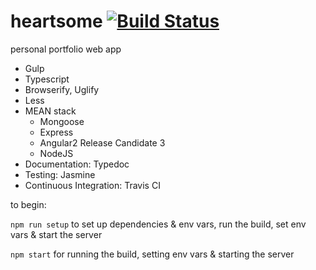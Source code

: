 # heartsome [![Build Status](https://travis-ci.org/Tiffachow/heartsome.svg?branch=master)](https://travis-ci.org/Tiffachow/heartsome)
personal portfolio web app

*	Gulp
*	Typescript
*	Browserify, Uglify
*	Less
*	MEAN stack
	*	Mongoose
	*	Express
	*	Angular2 Release Candidate 3
	*	NodeJS
*	Documentation: Typedoc
*	Testing: Jasmine
*	Continuous Integration: Travis CI

to begin:

`npm run setup` to set up dependencies & env vars, run the build, set env vars & start the server

`npm start` for running the build, setting env vars & starting the server
